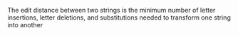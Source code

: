 The edit distance between two strings is the minimum number of letter insertions, letter deletions, and substitutions needed to transform one string into another
